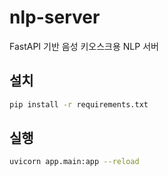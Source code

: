 # nlp-server

FastAPI 기반 음성 키오스크용 NLP 서버

## 설치
```bash
pip install -r requirements.txt
```

## 실행
```bash
uvicorn app.main:app --reload
```